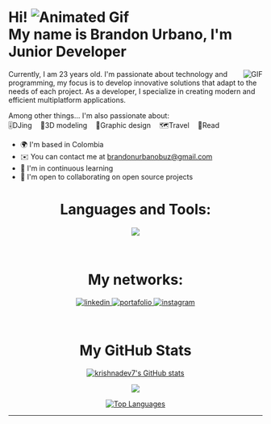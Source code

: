 Hi! <img src="https://user-images.githubusercontent.com/18350557/176309783-0785949b-9127-417c-8b55-ab5a4333674e.gif" alt="Animated Gif">
<br/>
My name is Brandon Urbano, I'm Junior Developer
==================================================================================================================================

<a target="_blank" align="center">
  <img alt="GIF" align="right" src="https://media4.giphy.com/media/YtCAXWS94FZbWiKmKH/200w.gif?cid=6c09b952nduhlxtbco0xdyd24yxobr5ztyearx19nc43lh7k&ep=v1_gifs_search&rid=200w.gif&ct=g">
</a>

Currently, I am 23 years old. I'm passionate about technology and programming, my focus is to develop innovative solutions that adapt to the needs of each project. As a developer, I specialize in creating modern and efficient multiplatform applications.

Among other things... I'm also passionate about:
<br/>
🎚️DJing ㅤ🤖3D modeling ㅤ🎨Graphic design ㅤ🗺️Travel ㅤ📖Read

* 🌍  I'm based in Colombia
* ✉️  You can contact me at [brandonurbanobuz@gmail.com](mailto:brandonurbanobuz@gmail.com)
* 🧠  I'm in continuous learning
* 🤝  I'm open to collaborating on open source projects

<h1 align="center">Languages and Tools:</h1>
<p align="center">
  <a href="https://skillicons.dev">
    <img src="https://skillicons.dev/icons?i=html,css,js,py,react,django,mysql,postgres,vscode" />
  </a>
</p>
<br/> 
<h1 align="center">My networks:</h1>
<p align="center">
  <a href="https://linkedin.com/in/brandonurbano-dev" target="_blank">
    <img src="https://skillicons.dev/icons?i=linkedin" alt="linkedin" />
  </a>
  <a href="https://devmit.netlify.app" target="_blank">
    <img src="https://skillicons.dev/icons?i=htmx" alt="portafolio" />
  </a>
  <a href="https://instagram.com/zwart_mit" target="_blank">
    <img src="https://skillicons.dev/icons?i=instagram" alt="instagram" />
  </a>
</p>
<br/> 

<h1 align='center'>My GitHub Stats</h1>
  <div align='center'>

<a href="http://www.github.com/zwartmit"><img src="https://github-readme-stats.vercel.app/api?username=zwartmit&show_icons=true&hide=&count_private=true&title_color=f97316&text_color=a855f7&icon_color=ef4444&bg_color=0f172a&hide_border=true&show_icons=true" alt="krishnadev7's GitHub stats" /></a>

<a href="http://www.github.com/zwartmit"><img src="https://github-readme-streak-stats.herokuapp.com/?user=zwartmit&stroke=a855f7&background=0f172a&ring=f97316&fire=f97316&currStreakNum=a855f7&currStreakLabel=f97316&sideNums=a855f7&sideLabels=a855f7&dates=a855f7&hide_border=true" /></a>
  
<a href="https://github.com/zwartmit" align="left"><img src="https://github-readme-stats.vercel.app/api/top-langs/?username=zwartmit&langs_count=10&title_color=f97316&text_color=a855f7&icon_color=ef4444&bg_color=0f172a&hide_border=true&locale=en&custom_title=Top%20%Languages" alt="Top Languages" /></a>

  --------------------------------
